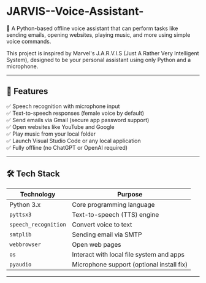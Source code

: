 # JARVIS--Voice-Assistant-
🎤 A Python-based offline voice assistant that can perform tasks like sending emails, opening websites, playing music, and more using simple voice commands.

This project is inspired by Marvel's J.A.R.V.I.S (Just A Rather Very Intelligent System), designed to be your personal assistant using only Python and a microphone.

---

## 📌 Features

✅ Speech recognition with microphone input  
✅ Text-to-speech responses (female voice by default)  
✅ Send emails via Gmail (secure app password support)  
✅ Open websites like YouTube and Google  
✅ Play music from your local folder  
✅ Launch Visual Studio Code or any local application  
✅ Fully offline (no ChatGPT or OpenAI required)

---

## 🛠️ Tech Stack

| Technology      | Purpose                        |
|----------------|--------------------------------|
| Python 3.x      | Core programming language      |
| `pyttsx3`       | Text-to-speech (TTS) engine    |
| `speech_recognition` | Convert voice to text |
| `smtplib`       | Sending email via SMTP         |
| `webbrowser`    | Open web pages                 |
| `os`            | Interact with local file system and apps |
| `pyaudio`       | Microphone support (optional install fix) |

---
